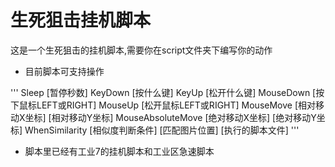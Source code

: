 # 生死狙击挂机脚本

这是一个生死狙击的挂机脚本,需要你在script文件夹下编写你的动作

* 目前脚本可支持操作

'''
Sleep [暂停秒数]
KeyDown [按什么键] 
KeyUp [松开什么键]
MouseDown [按下鼠标LEFT或RIGHT]
MouseUp [松开鼠标LEFT或RIGHT]
MouseMove [相对移动X坐标] [相对移动Y坐标]
MouseAbsoluteMove [绝对移动X坐标] [绝对移动Y坐标]
WhenSimilarity [相似度判断条件] [匹配图片位置] [执行的脚本文件]
'''

* 脚本里已经有工业7的挂机脚本和工业区急速脚本
